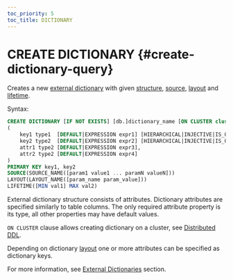 ```yaml
---
toc_priority: 5
toc_title: DICTIONARY
---
```


# CREATE DICTIONARY {#create-dictionary-query}

Creates a new [external dictionary](../../../sql-reference/dictionaries/external-dictionaries/external-dicts.md) with given [structure](../../../sql-reference/dictionaries/external-dictionaries/external-dicts-dict-structure.md), [source](../../../sql-reference/dictionaries/external-dictionaries/external-dicts-dict-sources.md), [layout](../../../sql-reference/dictionaries/external-dictionaries/external-dicts-dict-layout.md) and [lifetime](../../../sql-reference/dictionaries/external-dictionaries/external-dicts-dict-lifetime.md).

Syntax:

``` sql
CREATE DICTIONARY [IF NOT EXISTS] [db.]dictionary_name [ON CLUSTER cluster]
(
    key1 type1  [DEFAULT|EXPRESSION expr1] [HIERARCHICAL|INJECTIVE|IS_OBJECT_ID],
    key2 type2  [DEFAULT|EXPRESSION expr2] [HIERARCHICAL|INJECTIVE|IS_OBJECT_ID],
    attr1 type2 [DEFAULT|EXPRESSION expr3],
    attr2 type2 [DEFAULT|EXPRESSION expr4]
)
PRIMARY KEY key1, key2
SOURCE(SOURCE_NAME([param1 value1 ... paramN valueN]))
LAYOUT(LAYOUT_NAME([param_name param_value]))
LIFETIME([MIN val1] MAX val2)
```

External dictionary structure consists of attributes. Dictionary attributes are specified similarly to table columns. The only required attribute property is its type, all other properties may have default values.

`ON CLUSTER` clause allows creating dictionary on a cluster, see [Distributed DDL](../../../sql-reference/distributed-ddl.md).

Depending on dictionary [layout](../../../sql-reference/dictionaries/external-dictionaries/external-dicts-dict-layout.md) one or more attributes can be specified as dictionary keys.

For more information, see [External Dictionaries](../../../sql-reference/dictionaries/external-dictionaries/external-dicts.md) section.
